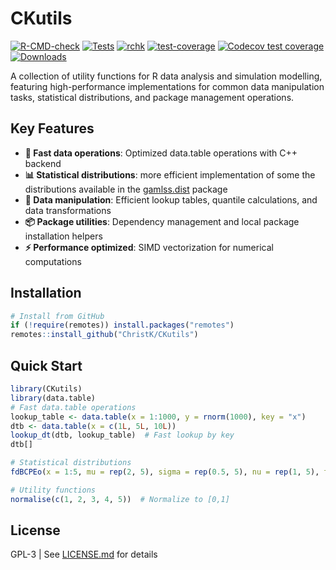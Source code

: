 # CKutils

<!-- badges: start -->
[![R-CMD-check](https://github.com/ChristK/CKutils/workflows/R-CMD-check/badge.svg)](https://github.com/ChristK/CKutils/actions)
[![Tests](https://github.com/ChristK/CKutils/workflows/Tests/badge.svg)](https://github.com/ChristK/CKutils/actions)
[![rchk](https://github.com/ChristK/CKutils/workflows/rchk/badge.svg)](https://github.com/ChristK/CKutils/actions)
[![test-coverage](https://github.com/ChristK/CKutils/workflows/test-coverage/badge.svg)](https://github.com/ChristK/CKutils/actions)
[![Codecov test coverage](https://codecov.io/gh/ChristK/CKutils/branch/master/graph/badge.svg)](https://app.codecov.io/gh/ChristK/CKutils?branch=master)
[![Downloads](https://cranlogs.r-pkg.org/badges/grand-total/CKutils)](https://cran.r-project.org/package=CKutils)
<!-- badges: end -->

A collection of utility functions for R data analysis and simulation modelling, featuring high-performance implementations for common data manipulation tasks, statistical distributions, and package management operations.

## Key Features

- **🚀 Fast data operations**: Optimized data.table operations with C++ backend
- **📊 Statistical distributions**: more efficient implementation of some the distributions available in the [gamlss.dist](https://cran.r-project.org/package=gamlss.dist) package
- **🔧 Data manipulation**: Efficient lookup tables, quantile calculations, and data transformations  
- **📦 Package utilities**: Dependency management and local package installation helpers
- **⚡ Performance optimized**: SIMD vectorization for numerical computations

## Installation

```r
# Install from GitHub
if (!require(remotes)) install.packages("remotes")
remotes::install_github("ChristK/CKutils")
```

## Quick Start

```r
library(CKutils)
library(data.table)
# Fast data.table operations
lookup_table <- data.table(x = 1:1000, y = rnorm(1000), key = "x")
dtb <- data.table(x = c(1L, 5L, 10L))
lookup_dt(dtb, lookup_table)  # Fast lookup by key
dtb[]

# Statistical distributions
fdBCPEo(x = 1:5, mu = rep(2, 5), sigma = rep(0.5, 5), nu = rep(1, 5), tau = rep(2, 5))  # BCPEo density

# Utility functions
normalise(c(1, 2, 3, 4, 5))  # Normalize to [0,1]
```

## License

GPL-3 | See [LICENSE.md](LICENSE.md) for details
